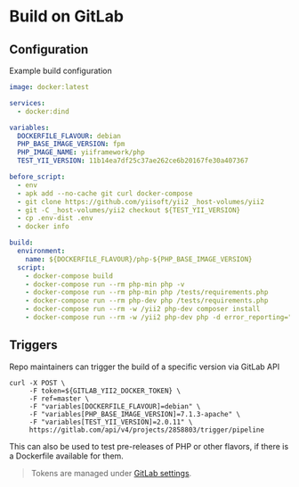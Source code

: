 # Build on GitLab

## Configuration

Example build configuration

```yaml
image: docker:latest

services:
  - docker:dind

variables:
  DOCKERFILE_FLAVOUR: debian
  PHP_BASE_IMAGE_VERSION: fpm
  PHP_IMAGE_NAME: yiiframework/php
  TEST_YII_VERSION: 11b14ea7df25c37ae262ce6b20167fe30a407367

before_script:
  - env
  - apk add --no-cache git curl docker-compose
  - git clone https://github.com/yiisoft/yii2 _host-volumes/yii2
  - git -C _host-volumes/yii2 checkout ${TEST_YII_VERSION}
  - cp .env-dist .env
  - docker info

build:
  environment:
    name: ${DOCKERFILE_FLAVOUR}/php-${PHP_BASE_IMAGE_VERSION}
  script:
    - docker-compose build
    - docker-compose run --rm php-min php -v
    - docker-compose run --rm php-min php /tests/requirements.php
    - docker-compose run --rm php-dev php /tests/requirements.php
    - docker-compose run --rm -w /yii2 php-dev composer install
    - docker-compose run --rm -w /yii2 php-dev php -d error_reporting="E_ALL ^ E_DEPRECATED" vendor/bin/phpunit tests/framework/ --exclude db
```
## Triggers

Repo maintainers can trigger the build of a specific version via GitLab API

    curl -X POST \
         -F token=${GITLAB_YII2_DOCKER_TOKEN} \
         -F ref=master \
         -F "variables[DOCKERFILE_FLAVOUR]=debian" \
         -F "variables[PHP_BASE_IMAGE_VERSION]=7.1.3-apache" \
         -F "variables[TEST_YII_VERSION]=2.0.11" \
         https://gitlab.com/api/v4/projects/2858803/trigger/pipeline    

This can also be used to test pre-releases of PHP or other flavors, if there is a Dockerfile available for them.

> Tokens are managed under [GitLab settings](https://gitlab.com/yiisoft/yii2-docker/settings/ci_cd).
